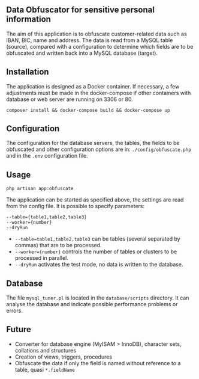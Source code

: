 ## Data Obfuscator for sensitive personal information
The aim of this application is to obfuscate customer-related data such as IBAN, BIC, name and address.
The data is read from a MySQL table (source), compared with a configuration to determine which fields are to be obfuscated
and written back into a MySQL database (target).

## Installation
The application is designed as a Docker container. If necessary, a few adjustments must be made in the docker-compose
if other containers with database or web server are running on 3306 or 80.

``composer install && docker-compose build && docker-compose up``

## Configuration
The configuration for the database servers, the tables, the fields to be obfuscated and other configuration options
are in: ``./config/obfuscate.php`` and in the ``.env`` configuration file.

## Usage
``php artisan app:obfuscate``

The application can be started as specified above, the settings are read from the config file. It is possible to
specify parameters:

```
--table={table1,table2,table3}
--worker={number}
--dryRun
```

- ``--table=table1,table2,table3`` can be tables (several separated by commas) that are to be processed.
- ``--worker={number}`` controls the number of tables or clusters to be processed in parallel.
- ``--dryRun`` activates the test mode, no data is written to the database.

## Database
The file ``mysql_tuner.pl`` is located in the ``database/scripts`` directory. It can analyse the database and indicate possible performance problems or errors.

## Future
- Converter for database engine (MyISAM > InnoDB), character sets, collations and structures
- Creation of views, triggers, procedures
- Obfuscate the data if only the field is named without reference to a table, quasi ``*.fieldName``
